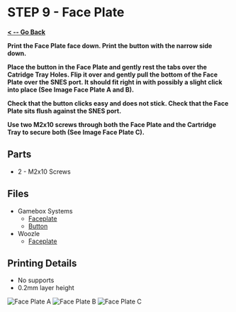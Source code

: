# STEP 9 - Face Plate

**[< -- Go Back](../README.md)**

**Print the Face Plate face down. Print the button with the narrow side down.**

**Place the button in the Face Plate and gently rest the tabs over the Catridge Tray Holes. Flip it over and gently pull the bottom of the Face Plate over the SNES port. It should fit right in with possibly a slight click into place (See Image Face Plate A and B).**

**Check that the button clicks easy and does not stick. Check that the Face Plate sits flush against the SNES port.**

**Use two M2x10 screws through both the Face Plate and the Cartridge Tray to secure both (See Image Face Plate C).**

## Parts

* 2 - M2x10 Screws

## Files

* Gamebox Systems
	* [Faceplate](../Models%20-%20Common/Face%20Plate_Gamebox/Face%20Plate.3mf)
	* [Button](../Models%20-%20Common/Face%20Plate_Gamebox/Face%20Plate%20Button%20Cap.3mf)
* Woozle
	* [Faceplate](../Models%20-%20Common/Face%20Plate_Woozle/Face%20Plate.3mf)

## Printing Details

* No supports
* 0.2mm layer height

![Face Plate A](../Images/Common/Faceplate/FacePlateA.png "Face Plate A")
![Face Plate B](../Images/Common/Faceplate/FacePlateB.png "Face Plate B")
![Face Plate C](../Images/Common/Faceplate/FacePlateC.png "Face Plate C")